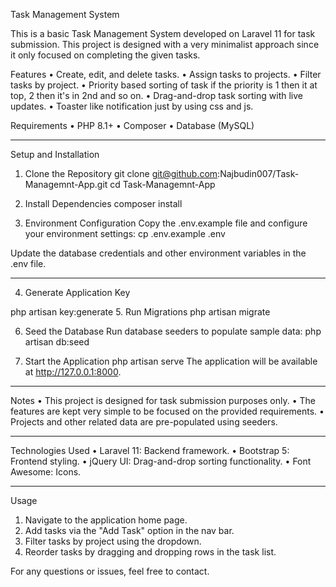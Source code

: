 Task Management System

This is a basic Task Management System developed on Laravel 11 for task submission. This project is designed with a very minimalist approach since it only focused on completing the given tasks.

Features
•	Create, edit, and delete tasks.
•	Assign tasks to projects.
•	Filter tasks by project.
•   Priority based sorting of task if the priority is 1 then it at top, 2 then it's in 2nd and so on.
•	Drag-and-drop task sorting with live updates.
•   Toaster like notification just by using css and js.

Requirements
•	PHP 8.1+
•	Composer
•	Database (MySQL)
_______________________________________________________________________________

Setup and Installation

1. Clone the Repository
git clone git@github.com:Najbudin007/Task-Managemnt-App.git
cd Task-Managemnt-App

2. Install Dependencies
composer install

3. Environment Configuration
Copy the .env.example file and configure your environment settings:
cp .env.example .env

Update the database credentials and other environment variables in the .env file.
________________________________________________________________________________

4. Generate Application Key

php artisan key:generate
5. Run Migrations
php artisan migrate

6. Seed the Database
Run database seeders to populate sample data:
php artisan db:seed

7. Start the Application
php artisan serve
The application will be available at http://127.0.0.1:8000.
_______________________________________________________
Notes
•	This project is designed for task submission purposes only.
•	The features are kept very simple to be focused on the provided requirements.
•	Projects and other related data are pre-populated using seeders.
_______________________________________________________
Technologies Used
•	Laravel 11: Backend framework.
•	Bootstrap 5: Frontend styling.
•	jQuery UI: Drag-and-drop sorting functionality.
•	Font Awesome: Icons.
______________________________________________________
Usage
1.	Navigate to the application home page.
2.	Add tasks via the "Add Task" option in the nav bar.
3.	Filter tasks by project using the dropdown.
4.	Reorder tasks by dragging and dropping rows in the task list.


For any questions or issues, feel free to contact.

